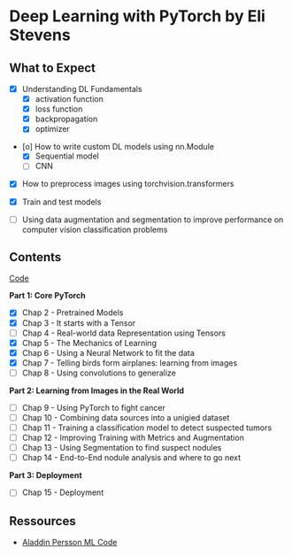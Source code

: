 # Deep Learning with PyTorch by Eli Stevens



## What to Expect

- [X] Understanding DL Fundamentals
    - [X] activation function
    - [X] loss function
    - [X] backpropagation
    - [X] optimizer
- [o] How to write custom DL models using nn.Module
    - [X] Sequential model
    - [ ] CNN
- [X] How to preprocess images using torchvision.transformers
- [X] Train and test models
- [ ] Using data augmentation and segmentation to improve  performance on
	computer vision classification problems


## Contents

[Code](https://github.com/deep-learning-with-pytorch/dlwpt-code)

**Part 1: Core PyTorch**

- [X] Chap 2 - Pretrained Models
- [X] Chap 3 - It starts with a Tensor
- [ ] Chap 4 - Real-world data Representation using Tensors
- [X] Chap 5 - The Mechanics of Learning
- [X] Chap 6 - Using a Neural Network to fit the data
- [X] Chap 7 - Telling birds form airplanes: learning from images
- [ ] Chap 8 - Using convolutions to generalize

**Part 2: Learning from Images in the Real World**

- [ ] Chap 9 - Using PyTorch to fight cancer
- [ ] Chap 10 - Combining data sources into a unigied dataset
- [ ] Chap 11 - Training a classification model to detect suspected tumors
- [ ] Chap 12 - Improving Training with Metrics and Augmentation
- [ ] Chap 13 - Using Segmentation to find suspect nodules
- [ ] Chap 14 - End-to-End nodule analysis and where to go next

**Part 3: Deployment**

- [ ] Chap 15 - Deployment

## Ressources

- [Aladdin Persson ML Code](https://github.com/aladdinpersson/Machine-Learning-Collection)



